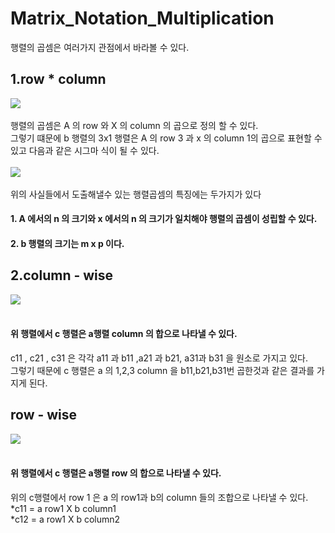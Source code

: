 # Matrix_Notation_Multiplication
행렬의 곱셈은 여러가지 관점에서 바라볼 수 있다.<br>
## 1.row * column
<img src="https://user-images.githubusercontent.com/53939100/75216756-665aca80-57d8-11ea-9bdd-6b8c60e361b9.png"></img><br><br>
행렬의 곱셈은 A 의 row 와 X 의 column 의 곱으로 정의 할 수 있다.<br>
그렇기 떄문에 b 행렬의 3x1 행렬은 A 의 row 3 과 x 의 column 1의 곱으로 표현할 수 있고 다음과 같은 시그마 식이 될 수 있다.<br><br>
<img src="https://user-images.githubusercontent.com/53939100/75217189-9fe00580-57d9-11ea-8e2a-9e62de51b684.png"></img><br><br>
위의 사실들에서 도출해낼수 있는 행렬곱셈의 특징에는 두가지가 있다
#### 1. A 에서의 n 의 크기와 x 에서의 n 의 크기가 일치해야 행렬의 곱셈이 성립할 수 있다.
#### 2. b 행렬의 크기는 m x p 이다.

## 2.column - wise
<img src="https://user-images.githubusercontent.com/53939100/75218021-3d3c3900-57dc-11ea-936b-5fc532542a21.png"></img><br><br>
#### 위 행렬에서 c 행렬은 a행렬 column 의 합으로 나타낼 수 있다.<br>
c11 , c21 , c31 은 각각 a11 과 b11 ,a21 과 b21, a31과 b31 을 원소로 가지고 있다.<br>
그렇기 때문에 c 행렬은 a 의 1,2,3 column 을 b11,b21,b31번 곱한것과 같은 결과를 가지게 된다.

## row - wise
<img src="https://user-images.githubusercontent.com/53939100/75218870-a624b080-57de-11ea-8cf1-2bd1a1ba7c74.png"></img><br><br>
#### 위 행렬에서 c 행렬은 a행렬 row 의 합으로 나타낼 수 있다.<br>
위의 c행렬에서 row 1 은 a 의 row1과 b의 column 들의 조합으로 나타낼 수 있다.<br>
*c11 = a row1 X b column1<br>
*c12 = a row1 X b column2<br>





